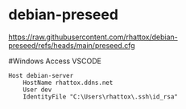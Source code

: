 # debian-preseed


https://raw.githubusercontent.com/rhattox/debian-preseed/refs/heads/main/preseed.cfg


#Windows Access VSCODE
```
Host debian-server
    HostName rhattox.ddns.net
    User dev
    IdentityFile "C:\Users\rhattox\.ssh\id_rsa"
```
